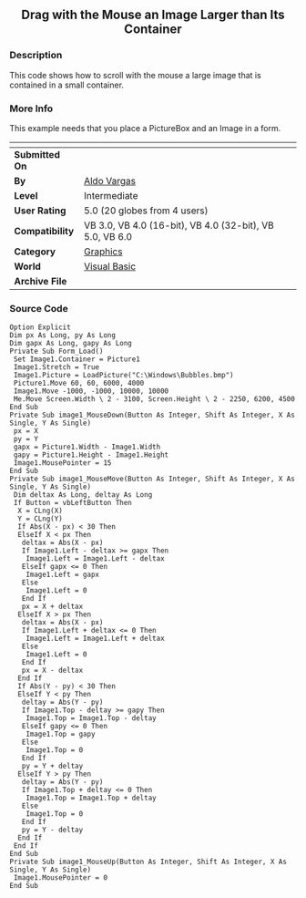 ﻿<div align="center">

## Drag with the Mouse an Image Larger than Its Container


</div>

### Description

This code shows how to scroll with the mouse a large image that is contained in a small container.
 
### More Info
 
This example needs that you place a PictureBox and an Image in a form.


<span>             |<span>
---                |---
**Submitted On**   |
**By**             |[Aldo Vargas](https://github.com/Planet-Source-Code/PSCIndex/blob/master/ByAuthor/aldo-vargas.md)
**Level**          |Intermediate
**User Rating**    |5.0 (20 globes from 4 users)
**Compatibility**  |VB 3\.0, VB 4\.0 \(16\-bit\), VB 4\.0 \(32\-bit\), VB 5\.0, VB 6\.0
**Category**       |[Graphics](https://github.com/Planet-Source-Code/PSCIndex/blob/master/ByCategory/graphics__1-46.md)
**World**          |[Visual Basic](https://github.com/Planet-Source-Code/PSCIndex/blob/master/ByWorld/visual-basic.md)
**Archive File**   |[](https://github.com/Planet-Source-Code/aldo-vargas-drag-with-the-mouse-an-image-larger-than-its-container__1-12047/archive/master.zip)





### Source Code

```
Option Explicit
Dim px As Long, py As Long
Dim gapx As Long, gapy As Long
Private Sub Form_Load()
 Set Image1.Container = Picture1
 Image1.Stretch = True
 Image1.Picture = LoadPicture("C:\Windows\Bubbles.bmp")
 Picture1.Move 60, 60, 6000, 4000
 Image1.Move -1000, -1000, 10000, 10000
 Me.Move Screen.Width \ 2 - 3100, Screen.Height \ 2 - 2250, 6200, 4500
End Sub
Private Sub image1_MouseDown(Button As Integer, Shift As Integer, X As Single, Y As Single)
 px = X
 py = Y
 gapx = Picture1.Width - Image1.Width
 gapy = Picture1.Height - Image1.Height
 Image1.MousePointer = 15
End Sub
Private Sub image1_MouseMove(Button As Integer, Shift As Integer, X As Single, Y As Single)
 Dim deltax As Long, deltay As Long
 If Button = vbLeftButton Then
  X = CLng(X)
  Y = CLng(Y)
  If Abs(X - px) < 30 Then
  ElseIf X < px Then
   deltax = Abs(X - px)
   If Image1.Left - deltax >= gapx Then
    Image1.Left = Image1.Left - deltax
   ElseIf gapx <= 0 Then
    Image1.Left = gapx
   Else
    Image1.Left = 0
   End If
   px = X + deltax
  ElseIf X > px Then
   deltax = Abs(X - px)
   If Image1.Left + deltax <= 0 Then
    Image1.Left = Image1.Left + deltax
   Else
    Image1.Left = 0
   End If
   px = X - deltax
  End If
  If Abs(Y - py) < 30 Then
  ElseIf Y < py Then
   deltay = Abs(Y - py)
   If Image1.Top - deltay >= gapy Then
    Image1.Top = Image1.Top - deltay
   ElseIf gapy <= 0 Then
    Image1.Top = gapy
   Else
    Image1.Top = 0
   End If
   py = Y + deltay
  ElseIf Y > py Then
   deltay = Abs(Y - py)
   If Image1.Top + deltay <= 0 Then
    Image1.Top = Image1.Top + deltay
   Else
    Image1.Top = 0
   End If
   py = Y - deltay
  End If
 End If
End Sub
Private Sub image1_MouseUp(Button As Integer, Shift As Integer, X As Single, Y As Single)
 Image1.MousePointer = 0
End Sub
```

